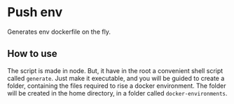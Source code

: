# Push env

Generates env dockerfile on the fly.

## How to use

The script is made in node. But, it have in the root a convenient shell script called `generate`. Just make it executable, and you will be guided to create a folder, containing the files required to rise a docker environment. The folder will be created in the home directory, in a folder called `docker-environments`.

